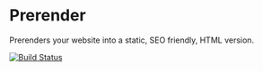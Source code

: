 # Prerender

Prerenders your website into a static, SEO friendly, HTML version.

[![Build Status](https://travis-ci.com/khalyomede/prerender.svg?branch=master)](https://travis-ci.com/khalyomede/prerender)

